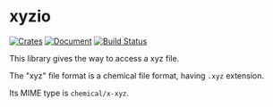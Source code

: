 # xyzio

[![Crates](https://img.shields.io/crates/v/xyzio.svg)](https://crates.io/crates/xyzio)
[![Document](https://docs.rs/xyzio/badge.svg)](https://docs.rs/xyzio/0.3.0/xyzio)
[![Build Status](https://travis-ci.org/0ncorhynchus/xyzio.svg?branch=master)](https://travis-ci.org/0ncorhynchus/xyzio)


This library gives the way to access a xyz file.

The "xyz" file format is a chemical file format, having `.xyz` extension.

Its MIME type is `chemical/x-xyz`.
